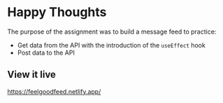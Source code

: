 # Happy Thoughts
The purpose of the assignment was to build a message feed to practice:
- Get data from the API with the introduction of the `useEffect` hook
- Post data to the API

## View it live

https://feelgoodfeed.netlify.app/
